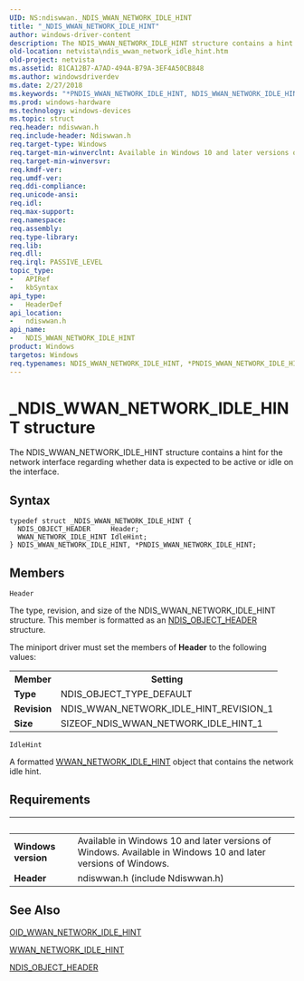 ```yaml
---
UID: NS:ndiswwan._NDIS_WWAN_NETWORK_IDLE_HINT
title: "_NDIS_WWAN_NETWORK_IDLE_HINT"
author: windows-driver-content
description: The NDIS_WWAN_NETWORK_IDLE_HINT structure contains a hint for the network interface regarding whether data is expected to be active or idle on the interface.
old-location: netvista\ndis_wwan_network_idle_hint.htm
old-project: netvista
ms.assetid: 81CA12B7-A7AD-494A-B79A-3EF4A50CB848
ms.author: windowsdriverdev
ms.date: 2/27/2018
ms.keywords: "*PNDIS_WWAN_NETWORK_IDLE_HINT, NDIS_WWAN_NETWORK_IDLE_HINT, NDIS_WWAN_NETWORK_IDLE_HINT structure [Network Drivers Starting with Windows Vista], PNDIS_WWAN_NETWORK_IDLE_HINT, PNDIS_WWAN_NETWORK_IDLE_HINT structure pointer [Network Drivers Starting with Windows Vista], _NDIS_WWAN_NETWORK_IDLE_HINT, ndiswwan/NDIS_WWAN_NETWORK_IDLE_HINT, ndiswwan/PNDIS_WWAN_NETWORK_IDLE_HINT, netvista.ndis_wwan_network_idle_hint"
ms.prod: windows-hardware
ms.technology: windows-devices
ms.topic: struct
req.header: ndiswwan.h
req.include-header: Ndiswwan.h
req.target-type: Windows
req.target-min-winverclnt: Available in Windows 10 and later versions of Windows.
req.target-min-winversvr: 
req.kmdf-ver: 
req.umdf-ver: 
req.ddi-compliance: 
req.unicode-ansi: 
req.idl: 
req.max-support: 
req.namespace: 
req.assembly: 
req.type-library: 
req.lib: 
req.dll: 
req.irql: PASSIVE_LEVEL
topic_type:
-	APIRef
-	kbSyntax
api_type:
-	HeaderDef
api_location:
-	ndiswwan.h
api_name:
-	NDIS_WWAN_NETWORK_IDLE_HINT
product: Windows
targetos: Windows
req.typenames: NDIS_WWAN_NETWORK_IDLE_HINT, *PNDIS_WWAN_NETWORK_IDLE_HINT
---
```


# _NDIS_WWAN_NETWORK_IDLE_HINT structure
The NDIS_WWAN_NETWORK_IDLE_HINT structure contains a hint for the network interface regarding whether data is expected to be active or idle on the interface.

## Syntax
````
typedef struct _NDIS_WWAN_NETWORK_IDLE_HINT {
  NDIS_OBJECT_HEADER     Header;
  WWAN_NETWORK_IDLE_HINT IdleHint;
} NDIS_WWAN_NETWORK_IDLE_HINT, *PNDIS_WWAN_NETWORK_IDLE_HINT;
````

## Members


`Header`

The type, revision, and size of the NDIS_WWAN_NETWORK_IDLE_HINT structure. This member is
     formatted as an 
     <a href="..\ntddndis\ns-ntddndis-_ndis_object_header.md">NDIS_OBJECT_HEADER</a> structure.

The miniport driver must set the members of 
     <b>Header</b> to the following values:



<table>
<tr>
<th>Member</th>
<th>Setting</th>
</tr>
<tr>
<td><b>Type</b></td>
<td>NDIS_OBJECT_TYPE_DEFAULT</td>
</tr>
<tr>
<td><b>Revision</b></td>
<td>NDIS_WWAN_NETWORK_IDLE_HINT_REVISION_1</td>
</tr>
<tr>
<td><b>Size</b></td>
<td>SIZEOF_NDIS_WWAN_NETWORK_IDLE_HINT_1</td>
</tr>
</table>

`IdleHint`

A formatted <a href="..\wwan\ns-wwan-_wwan_network_idle_hint.md">WWAN_NETWORK_IDLE_HINT</a> object that contains the network idle hint.


## Requirements
| &nbsp; | &nbsp; |
| ---- |:---- |
| **Windows version** | Available in Windows 10 and later versions of Windows. Available in Windows 10 and later versions of Windows. |
| **Header** | ndiswwan.h (include Ndiswwan.h) |

## See Also

<a href="https://msdn.microsoft.com/library/windows/hardware/dn931089">OID_WWAN_NETWORK_IDLE_HINT</a>



<a href="..\wwan\ns-wwan-_wwan_network_idle_hint.md">WWAN_NETWORK_IDLE_HINT</a>



<a href="..\ntddndis\ns-ntddndis-_ndis_object_header.md">NDIS_OBJECT_HEADER</a>